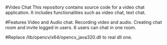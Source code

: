 #Video Chat
This repository contains source code for a video chat application.
It includes functionalities such as video chat, text chat.

#Features
Video and Audio chat.
Recording video and audio.
Creating chat room and invite logged in users.
6 users can chat in one room.

#Replace /lib/opencv/x64/opencv_java320.dll to real dll one.
